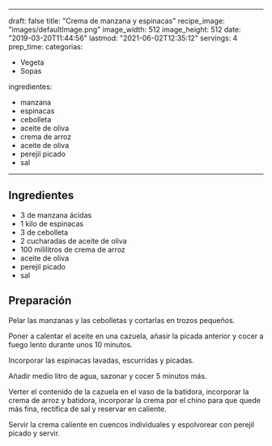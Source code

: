 
---
draft: false
title: "Crema de manzana y espinacas"
recipe_image: "images/defaultImage.png"
image_width: 512
image_height: 512
date: "2019-03-20T11:44:56"
lastmod: "2021-06-02T12:35:12"
servings: 4
prep_time: 
categorias:
  - Vegeta
  - Sopas

ingredientes:
  - manzana
  - espinacas
  - cebolleta
  - aceite de oliva
  - crema de arroz
  - aceite de oliva
  - perejil picado
  - sal
---

## Ingredientes
- 3  de manzana ácidas
- 1 kilo de espinacas
- 3  de cebolleta
- 2 cucharadas de aceite de oliva
- 100 mililitros de crema de arroz
- aceite de oliva
- perejil picado
- sal

## Preparación
Pelar las manzanas y las cebolletas y cortarlas en trozos pequeños.

Poner a calentar el aceite en una cazuela, añasir la picada anterior y cocer a fuego lento durante unos 10 minutos.

Incorporar las espinacas lavadas, escurridas y picadas.

Añadir medio litro de agua, sazonar y cocer 5 minutos más.

Verter el contenido de la cazuela en el vaso de la batidora, incorporar la crema de arroz y batidora, incorporar la crema por el chino para que quede más fina, rectifica de sal y reservar en caliente.

Servir la crema caliente en cuencos individuales y espolvorear con perejil picado y servir. 


